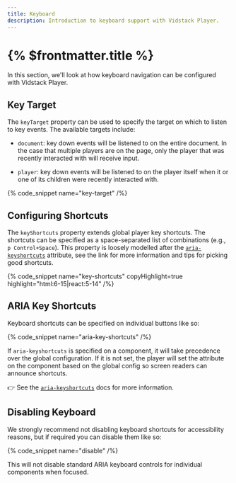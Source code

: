 ```yaml
---
title: Keyboard
description: Introduction to keyboard support with Vidstack Player.
---
```


# {% $frontmatter.title %}

In this section, we'll look at how keyboard navigation can be configured with Vidstack Player.

## Key Target

The `keyTarget` property can be used to specify the target on which to listen to key events. The
available targets include:

- `document`: key down events will be listened to on the entire document. In the case that
  multiple players are on the page, only the player that was recently interacted with will
  receive input.

- `player`: key down events will be listened to on the player itself when it or one of its
  children were recently interacted with.

{% code_snippet name="key-target" /%}

## Configuring Shortcuts

The `keyShortcuts` property extends global player key shortcuts. The shortcuts can be specified
as a space-separated list of combinations (e.g., `p Control+Space`). This property is loosely
modelled after the [`aria-keyshortcuts`](https://developer.mozilla.org/en-US/docs/Web/Accessibility/ARIA/Attributes/aria-keyshortcuts)
attribute, see the link for more information and tips for picking good shortcuts.

{% code_snippet name="key-shortcuts" copyHighlight=true highlight="html:6-15|react:5-14" /%}

## ARIA Key Shortcuts

Keyboard shortcuts can be specified on individual buttons like so:

{% code_snippet name="aria-key-shortcuts" /%}

If `aria-keyshortcuts` is specified on a component, it will take precedence over the global
configuration. If it is not set, the player will set the attribute on the component based
on the global config so screen readers can announce shortcuts.

👉 See the [`aria-keyshortcuts`](https://developer.mozilla.org/en-US/docs/Web/Accessibility/ARIA/Attributes/aria-keyshortcuts)
docs for more information.

## Disabling Keyboard

We strongly recommend not disabling keyboard shortcuts for accessibility reasons, but if required
you can disable them like so:

{% code_snippet name="disable" /%}

This will not disable standard ARIA keyboard controls for individual components when focused.
